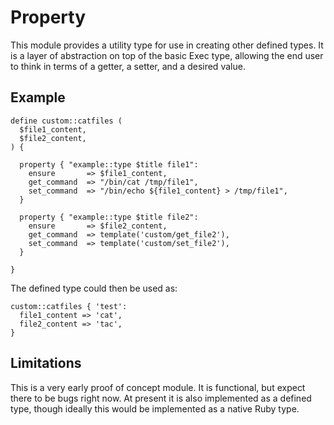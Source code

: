 # Property #

This module provides a utility type for use in creating other defined types. It is a layer of abstraction on top of the basic Exec type, allowing the end user to think in terms of a getter, a setter, and a desired value.

## Example ##

    define custom::catfiles (
      $file1_content,
      $file2_content,
    ) {

      property { "example::type $title file1":
        ensure       => $file1_content,
        get_command  => "/bin/cat /tmp/file1",
        set_command  => "/bin/echo ${file1_content} > /tmp/file1",
      }

      property { "example::type $title file2":
        ensure       => $file2_content,
        get_command  => template('custom/get_file2'),
        set_command  => template('custom/set_file2'),
      }

    }

The defined type could then be used as:

    custom::catfiles { 'test':
      file1_content => 'cat',
      file2_content => 'tac',
    }

## Limitations ##

This is a very early proof of concept module. It is functional, but expect
there to be bugs right now. At present it is also implemented as a defined
type, though ideally this would be implemented as a native Ruby type.
